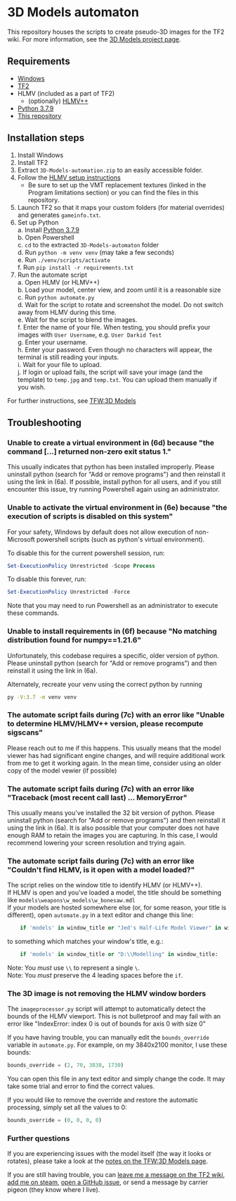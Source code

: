 # 3D Models automaton
This repository houses the scripts to create pseudo-3D images for the TF2 wiki. For more information, see the [3D Models project page](https://wiki.teamfortress.com/wiki/Team_Fortress_Wiki:3D_Models).

## Requirements
* [Windows](https://www.microsoft.com/windows)
* [TF2](https://store.steampowered.com/app/440/Team_Fortress_2)
* HLMV (included as a part of TF2)
    * (optionally) [HLMV++](https://gamebanana.com/tools/download/15070)
* [Python 3.7.9](https://www.python.org/downloads/release/python-379)
* [This repository](https://github.com/jbzdarkid/3D-Models-automaton/releases/latest/download/3D-Models-automation.zip)

## Installation steps
1. Install Windows
2. Install TF2
3. Extract `3D-Models-automation.zip` to an easily accessible folder.
4. Follow the [HLMV setup instructions](https://wiki.teamfortress.com/wiki/Help:Model_Viewer)  
    * Be sure to set up the VMT replacement textures (linked in the Program limitations section) or you can find the files in this repository.
5. Launch TF2 so that it maps your custom folders (for material overrides) and generates `gameinfo.txt`.
6. Set up Python  
    a. Install [Python 3.7.9](https://www.python.org/downloads/release/python-379/#:~:text=7083fed513c3c9a4ea655211df9ade27)  
    b. Open Powershell  
    c. `cd` to the extracted `3D-Models-automaton` folder  
    d. Run `python -m venv venv` (may take a few seconds)  
    e. Run `./venv/scripts/activate`  
    f. Run `pip install -r requirements.txt`  
7. Run the automate script  
    a. Open HLMV (or HLMV++)  
    b. Load your model, center view, and zoom until it is a reasonable size  
    c. Run `python automate.py`  
    d. Wait for the script to rotate and screenshot the model. Do not switch away from HLMV during this time.  
    e. Wait for the script to blend the images.  
    f. Enter the name of your file. When testing, you should prefix your images with `User Username`, e.g. `User Darkid Test`  
    g. Enter your username.  
    h. Enter your password. Even though no characters will appear, the terminal is still reading your inputs.  
    i. Wait for your file to upload.  
    j. If login or upload fails, the script will save your image (and the template) to `temp.jpg` and `temp.txt`. You can upload them manually if you wish.  

For further instructions, see [TFW:3D Models](https://wiki.teamfortress.com/wiki/Team_Fortress_Wiki:3D_Models#Workflow)

## Troubleshooting
### Unable to create a virtual environment in (6d) because "the command [...] returned non-zero exit status 1."
This usually indicates that python has been installed improperly. Please uninstall python (search for "Add or remove programs") and then reinstall it using the link in (6a).
If possible, install python for all users, and if you still encounter this issue, try running Powershell again using an administrator.

### Unable to activate the virtual environment in (6e) because "the execution of scripts is disabled on this system"
For your safety, Windows by default does not allow execution of non-Microsoft powershell scripts (such as python's virtual environment).

To disable this for the current powershell session, run:
```ps1
Set-ExecutionPolicy Unrestricted -Scope Process
```
To disable this forever, run:
```ps1
Set-ExecutionPolicy Unrestricted -Force
```

Note that you may need to run Powershell as an administrator to execute these commands.

### Unable to install requirements in (6f) because "No matching distribution found for numpy==1.21.6"
Unfortunately, this codebase requires a specific, older version of python. Please uninstall python (search for "Add or remove programs") and then reinstall it using the link in (6a).

Alternately, recreate your venv using the correct python by running
```bash
py -V:3.7 -m venv venv
```

### The automate script fails during (7c) with an error like "Unable to determine HLMV/HLMV++ version, please recompute sigscans"
Please reach out to me if this happens. This usually means that the model viewer has had significant engine changes, and will require additional work from me to get it working again. In the mean time, consider using an older copy of the model vewier (if possible)

### The automate script fails during (7c) with an error like "Traceback (most recent call last) ... MemoryError"
This usually means you've installed the 32 bit version of python. Please uninstall python (search for "Add or remove programs") and then reinstall it using the link in (6a).
It is also possible that your computer does not have enough RAM to retain the images you are capturing. In this case, I would recommend lowering your screen resolution and trying again.

### The automate script fails during (7c) with an error like "Couldn't find HLMV, is it open with a model loaded?"
The script relies on the window title to identify HLMV (or HLMV++).  
If HLMV is open and you've loaded a model, the title should be something like `models\weapons\w_models\w_bonesaw.mdl`  
If your models are hosted somewhere else (or, for some reason, your title is different), open `automate.py` in a text editor and change this line:
```py
    if 'models' in window_title or "Jed's Half-Life Model Viewer" in window_title:
```
to something which matches your window's title, e.g.:
```py
    if 'models' in window_title or "D:\\Modelling" in window_title:
```
Note: You *must* use `\\` to represent a single `\`.  
Note: You *must* preserve the 4 leading spaces before the `if`.  

### The 3D image is not removing the HLMV window borders
The `imageprocessor.py` script will attempt to automatically detect the bounds of the HLMV viewport. This is not bulletproof and may fail with an error like "IndexError: index 0 is out of bounds for axis 0 with size 0"

If you have having trouble, you can manually edit the `bounds_override` variable in `automate.py`. For example, on my 3840x2100 monitor, I use these bounds:
```py
bounds_override = (2, 70, 3838, 1730)
```
You can open this file in any text editor and simply change the code. It may take some trial and error to find the correct values.

If you would like to remove the override and restore the automatic processing, simply set all the values to 0:
```py
bounds_override = (0, 0, 0, 0)
```

### Further questions
If you are experiencing issues with the model itself (the way it looks or rotates), please take a look at the [notes on the TFW:3D Models page](https://wiki.teamfortress.com/wiki/Team_Fortress_Wiki:3D_Models#Workflow).

If you are still having trouble, you can [leave me a message on the TF2 wiki](https://wiki.teamfortress.com/w/index.php?title=User_talk:Darkid&action=edit&section=new), [add me on steam](https://steamcommunity.com/id/jbzdarkid), [open a GitHub issue](https://github.com/jbzdarkid/3D-Models-automaton/issues/new), or send a message by carrier pigeon (they know where I live).
